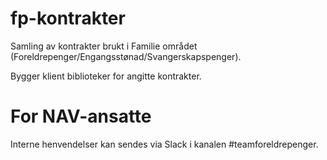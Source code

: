 # fp-kontrakter
Samling av kontrakter brukt i Familie området (Foreldrepenger/Engangsstønad/Svangerskapspenger).

Bygger klient biblioteker for angitte kontrakter.

# For NAV-ansatte
Interne henvendelser kan sendes via Slack i kanalen #teamforeldrepenger.
